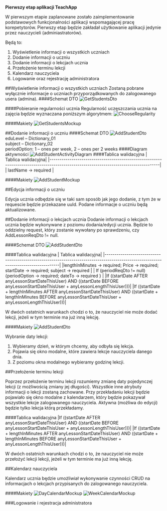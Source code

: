 **Pierwszy etap aplikacji TeachApp**

W pierwszym etapie zaplanowane zostało zaimplementowanie podstawowych funkcjonalności aplikacji wspomagającej pracę korepetytorów. Pierwszy etap będzie zakładał użytkowanie aplikacji jedynie przez nauczycieli (adminiastratorów).

Będą to:

1. Wyświetlenie informacji o wszystkich uczniach
2. Dodanie informacji o uczniu
3. Dodanie informacji o lekcjach ucznia
4. Przełożenie terminu lekcji
5. Kalendarz nauczyciela
6. Logowanie oraz rejestrację administratora

##Wyświetlenie informacji o wszystkich uczniach
Zostaną pobrane wyłącznie informacje o uczniach przyporządkowanych do zalogowanego usera (admina).
####Schemat DTO 
![GetStudentsDto](/img/domain-docs/getStudents/getStudentsResDto.PNG)

####Pobieranie regularności ucznia
Regularność uczęszczania ucznia na zajęcia będzie wyznaczana poniższym algorytmem:
![ChooseRegularity](/img/domain-docs/getStudents/chooseRegularity.PNG)

####Makiety
![GetStudentsMockup](/img/domain-docs/getStudents/getStudentsMockup.jpg)

##Dodanie informacji o uczniu
####Schemat DTO 
![AddStudentDto](/img/domain-docs/addStudent/AddStudentDto.png)
<br>
eduLevel – Dictionary_01
<br>
subject – Dictionary_02
<br>
periodOption: 1 – ones per week, 2 – ones per 2 weeks
####Diagram aktywności
![AddStudentActivityDiagram](/img/domain-docs/addStudent/AddStudentActivityDiagram.PNG)
####Tablica walidacyjna
| Tablica walidacyjna|
|-------------------------------------------------------------------------------------------------------------------------------------|
| lastName -> required    |

####Makiety
![AddStudentMockup](/img/domain-docs/addStudent/AddStudentMockup.PNG)

##Edycja informacji o uczniu

Edycja ucznia odbędzie się w taki sam sposób jak jego dodanie, z tym że w requescie będzie przekazane uuId. Podane informacje o uczniu będą aktualizowane.

##Dodanie informacji o lekcjach ucznia
Dodanie informacji o lekcjach ucznia będzie wykonywane z poziomu dodania/edycji ucznia. Będzie to oddzielny request, który zostanie wywołany po sprawdzeniu, czy AddLessonReqDto != null.

####Schemat DTO
![AddStudentDto](/img/domain-docs/addLesson/DodajLekcjeDto.png)

####Tablica walidacyjna
| Tablica walidacyjna|
|-------------------------------------------------------------------------------------------------------------------------------------|
|lengthInMinutes -> required;   Price -> required;   startDate -> required;   subject -> required |
| If (periodReqDto != null) {periodOption -> required;   dateTo -> required   } |
|If ((startDate AFTER anyLessonStartDateThisUser) AND ((startDate BEFORE anyLessonStartDateThisUser + anyLessonLengthThisUser)))|
|If ((startDate + lengthInMinutes AFTER anyLessonStartDateThisUser) AND ((startDate + lengthInMinutes BEFORE anyLessonStartDateThisUser + anyLessonLengthThisUser)))|

W dwóch ostatnich warunkach chodzi o to, że nauczyciel nie może dodać lekcji, jeżeli w tym terminie ma już inną lekcję.

####Makiety
![AddStudentDto](/img/domain-docs/addLesson/AddLessonMockup.PNG)


Wybranie daty lekcji:
1. Wybieramy dzień, w którym chcemy, aby odbyła się lekcja.
2. Pojawia się okno modalne, które zawiera lekcje nauczyciela danego dnia.
3. Z poziomu okna modalnego wybieramy godzinę lekcji.

##Przełożenie terminu lekcji

Poprzez przełożenie terminu lekcji rozumiemy zmianę daty pojedynczej lekcji (z możliwością zmiany jej długości). Wszystkie inne atrybuty informacji o lekcji zostaną zachowane. Przy przekładaniu lekcji będzie pojawiało się okno modalne z kalendarzem, który będzie pokazywał wszystkie lekcje zalogowanego nauczyciela. Aktywna (możliwa do edycji) będzie tylko lekcja którą przekładamy.

####Tablica walidacyjna
|If ((startDate AFTER anyLessonStartDateThisUser) AND ((startDate BEFORE anyLessonStartDateThisUser + anyLessonLengthThisUser)))|
|If ((startDate + lengthInMinutes AFTER anyLessonStartDateThisUser) AND ((startDate + lengthInMinutes BEFORE anyLessonStartDateThisUser + anyLessonLengthThisUser)))|

W dwóch ostatnich warunkach chodzi o to, że nauczyciel nie może przełożyć lekcji lekcji, jeżeli w tym terminie ma już inną lekcję.

##Kalendarz nauczyciela

Kalendarz ucznia będzie umożliwiał wykonywanie czynności CRUD na informacjach o lekcjach przypisanych do zalogowanego nauczyciela.

####Makiety
![DayCalendarMockup](/img/domain-docs/calendar/calendarDayMockup.jpg)
![WeekCalendarMockup](/img/domain-docs/calendar/calendarWeekMockup.jpg)

###Logowanie i rejestracja administratora